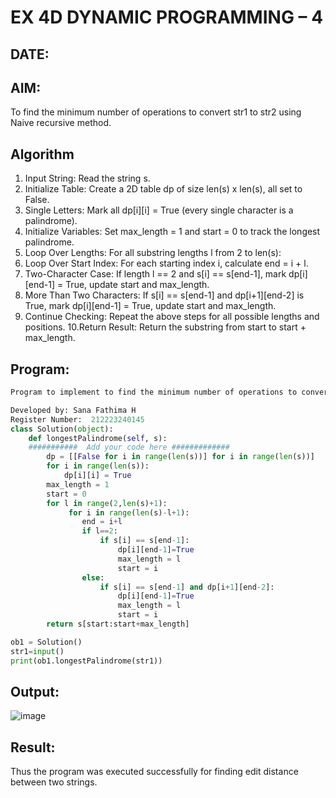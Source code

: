 # EX 4D DYNAMIC PROGRAMMING – 4
## DATE:
## AIM:
To find the minimum number of operations to convert str1 to str2 using Naive recursive method.





## Algorithm
1. Input String: Read the string s.
2. Initialize Table: Create a 2D table dp of size len(s) x len(s), all set to False.
3. Single Letters: Mark all dp[i][i] = True (every single character is a palindrome).
4. Initialize Variables: Set max_length = 1 and start = 0 to track the longest palindrome.
5. Loop Over Lengths: For all substring lengths l from 2 to len(s):
6. Loop Over Start Index: For each starting index i, calculate end = i + l.
7. Two-Character Case: If length l == 2 and s[i] == s[end-1], mark dp[i][end-1] = True, update start and max_length.
8. More Than Two Characters: If s[i] == s[end-1] and dp[i+1][end-2] is True, mark dp[i][end-1] = True, update start and max_length.
9. Continue Checking: Repeat the above steps for all possible lengths and positions.
10.Return Result: Return the substring from start to start + max_length. 

## Program:
```python
Program to implement to find the minimum number of operations to convert str1 to str2 using Naive recursive method

Developed by: Sana Fathima H
Register Number:  212223240145
class Solution(object):
    def longestPalindrome(self, s):
    ###########  Add your code here #############
        dp = [[False for i in range(len(s))] for i in range(len(s))]
        for i in range(len(s)):
            dp[i][i] = True
        max_length = 1
        start = 0
        for l in range(2,len(s)+1):
             for i in range(len(s)-l+1):
                end = i+l
                if l==2:
                    if s[i] == s[end-1]:
                        dp[i][end-1]=True
                        max_length = l
                        start = i
                else:
                    if s[i] == s[end-1] and dp[i+1][end-2]:
                        dp[i][end-1]=True
                        max_length = l
                        start = i
        return s[start:start+max_length]

ob1 = Solution()
str1=input()
print(ob1.longestPalindrome(str1))
```

## Output:
![image](https://github.com/user-attachments/assets/a5efc2a4-9084-4022-8ca5-3d86dbb37b87)


## Result:
Thus the program was executed successfully for finding edit distance between two strings.
